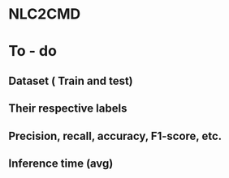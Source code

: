 # NLC2CMD

# To - do
## Dataset ( Train and test)
## Their respective labels
## Precision, recall, accuracy, F1-score, etc.
## Inference time (avg)